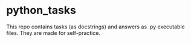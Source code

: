 # python_tasks
This repo contains tasks (as docstrings) and answers as .py executable files. They are made for self-practice.
